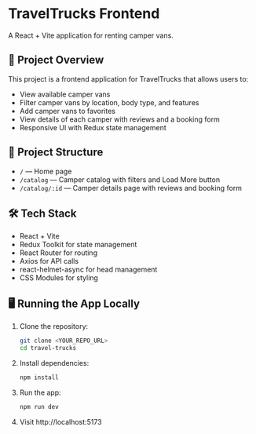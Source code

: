 # TravelTrucks Frontend

A React + Vite application for renting camper vans.

## 🚀 Project Overview

This project is a frontend application for TravelTrucks that allows users to:
- View available camper vans
- Filter camper vans by location, body type, and features
- Add camper vans to favorites
- View details of each camper with reviews and a booking form
- Responsive UI with Redux state management

## 📁 Project Structure

- `/` — Home page
- `/catalog` — Camper catalog with filters and Load More button
- `/catalog/:id` — Camper details page with reviews and booking form

## 🛠️ Tech Stack

- React + Vite
- Redux Toolkit for state management
- React Router for routing
- Axios for API calls
- react-helmet-async for head management
- CSS Modules for styling

## 🖥️ Running the App Locally

1. Clone the repository:
   ```bash
   git clone <YOUR_REPO_URL>
   cd travel-trucks
   ```

2. Install dependencies:
    ```bash
    npm install
    ```
3. Run the app:
    ```bash
    npm run dev
    ```
4. Visit http://localhost:5173